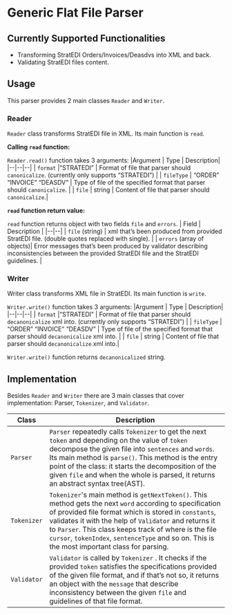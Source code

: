 # Generic Flat File Parser

## Currently Supported Functionalities

-   Transforming StratEDI Orders/Invoices/Deasdvs into XML and back.
-   Validating StratEDI files content.

## Usage

This parser provides 2 main classes `Reader` and `Writer`.

### Reader

`Reader` class transforms StratEDI file in XML. Its main function is `read`.

**Calling `read` function:**

`Reader.read()` function takes 3 arguments:
|Argument  | Type |	Description|
|--|--|--|
| `format` |“STRATEDI” | Format of file that parser should `canonicalize`. (currently only supports “STRATEDI”) |
| `fileType` | “ORDER” “INVOICE” “DEASDV” | Type of file of the specified format that parser should `canonicalize`. |
| `file` | string | Content of file that parser should `canonicalize`.|


**`read` function return value:**

`read` function returns object with two fields `file` and `errors`.
| Field | Description |
|--|--|
| `file` (string) | xml that’s been produced from provided StratEDI file. (double quotes replaced with single). |
| `errors` (array of objects)| Error messages that’s been produced by validator describing inconsistencies between the provided StratEDI file and the StratEDI guidelines. |


### Writer

Writer class transforms XML file in StratEDI. Its main function is `write`.

`Writer.write()` function takes 3 arguments:
|Argument  | Type |	Description|
|--|--|--|
| `format` |“STRATEDI” | Format of file that parser should `decanonicalize` xml into. (currently only supports “STRATEDI”) |
| `fileType` | “ORDER” “INVOICE” “DEASDV” | Type of file of the specified format that parser should `decanonicalize` xml into. |
| `file` | string | Content of file that parser should `decanonicalize` xml into.|

`Writer.write()` function returns `decanonicalized` string.

## Implementation

Besides `Reader` and `Writer` there are 3 main classes that cover implementation: Parser, `Tokenizer`, and `Validator`.

| Class | Description |
|--|--|
| `Parser` | `Parser` repeatedly calls `Tokenizer` to get the next `token` and depending on the value of `token` decompose the given file into `sentences` and `words`. Its main method is `parse()`. This method is the entry point of the class: it starts the decomposition of the given `file` and when the whole is parsed, it returns an abstract syntax tree(AST). |
| `Tokenizer`| `Tokenizer`'s main method is `getNextToken()`. This method gets the next `word` according to specification of provided file format which is stored in `constants`, validates it with the help of `Validator` and returns it to `Parser`. This class keeps track of where is the file `cursor`, `tokenIndex`, `sentenceType` and so on. This is the most important class for parsing. |
|`Validator`  | `Validator` is called by `Tokenizer` . It checks if the provided `token` satisfies the specifications provided of the given file format, and if that’s not so, it returns an object with the `message` that describe inconsistency between the given `file` and guidelines of that file format.  |


